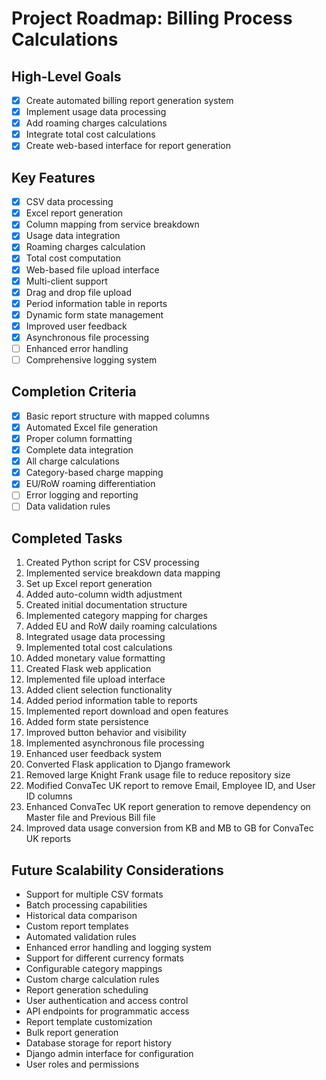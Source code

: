 # Project Roadmap: Billing Process Calculations

## High-Level Goals
- [x] Create automated billing report generation system
- [x] Implement usage data processing
- [x] Add roaming charges calculations
- [x] Integrate total cost calculations
- [x] Create web-based interface for report generation

## Key Features
- [x] CSV data processing
- [x] Excel report generation
- [x] Column mapping from service breakdown
- [x] Usage data integration
- [x] Roaming charges calculation
- [x] Total cost computation
- [x] Web-based file upload interface
- [x] Multi-client support
- [x] Drag and drop file upload
- [x] Period information table in reports
- [x] Dynamic form state management
- [x] Improved user feedback
- [x] Asynchronous file processing
- [ ] Enhanced error handling
- [ ] Comprehensive logging system

## Completion Criteria
- [x] Basic report structure with mapped columns
- [x] Automated Excel file generation
- [x] Proper column formatting
- [x] Complete data integration
- [x] All charge calculations
- [x] Category-based charge mapping
- [x] EU/RoW roaming differentiation
- [ ] Error logging and reporting
- [ ] Data validation rules

## Completed Tasks
1. Created Python script for CSV processing
2. Implemented service breakdown data mapping
3. Set up Excel report generation
4. Added auto-column width adjustment
5. Created initial documentation structure
6. Implemented category mapping for charges
7. Added EU and RoW daily roaming calculations
8. Integrated usage data processing
9. Implemented total cost calculations
10. Added monetary value formatting
11. Created Flask web application
12. Implemented file upload interface
13. Added client selection functionality
14. Added period information table to reports
15. Implemented report download and open features
16. Added form state persistence
17. Improved button behavior and visibility
18. Implemented asynchronous file processing
19. Enhanced user feedback system
20. Converted Flask application to Django framework
21. Removed large Knight Frank usage file to reduce repository size
22. Modified ConvaTec UK report to remove Email, Employee ID, and User ID columns
23. Enhanced ConvaTec UK report generation to remove dependency on Master file and Previous Bill file
24. Improved data usage conversion from KB and MB to GB for ConvaTec UK reports

## Future Scalability Considerations
- Support for multiple CSV formats
- Batch processing capabilities
- Historical data comparison
- Custom report templates
- Automated validation rules
- Enhanced error handling and logging system
- Support for different currency formats
- Configurable category mappings
- Custom charge calculation rules
- Report generation scheduling
- User authentication and access control
- API endpoints for programmatic access
- Report template customization
- Bulk report generation
- Database storage for report history
- Django admin interface for configuration
- User roles and permissions
